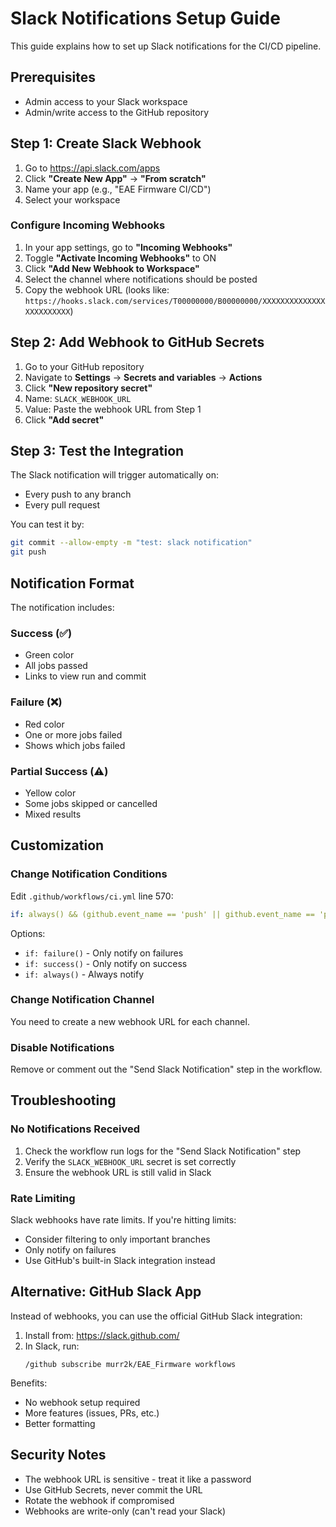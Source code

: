 # Slack Notifications Setup Guide

This guide explains how to set up Slack notifications for the CI/CD pipeline.

## Prerequisites

- Admin access to your Slack workspace
- Admin/write access to the GitHub repository

## Step 1: Create Slack Webhook

1. Go to https://api.slack.com/apps
2. Click **"Create New App"** → **"From scratch"**
3. Name your app (e.g., "EAE Firmware CI/CD")
4. Select your workspace

### Configure Incoming Webhooks

1. In your app settings, go to **"Incoming Webhooks"**
2. Toggle **"Activate Incoming Webhooks"** to ON
3. Click **"Add New Webhook to Workspace"**
4. Select the channel where notifications should be posted
5. Copy the webhook URL (looks like: `https://hooks.slack.com/services/T00000000/B00000000/XXXXXXXXXXXXXXXXXXXXXXXX`)

## Step 2: Add Webhook to GitHub Secrets

1. Go to your GitHub repository
2. Navigate to **Settings** → **Secrets and variables** → **Actions**
3. Click **"New repository secret"**
4. Name: `SLACK_WEBHOOK_URL`
5. Value: Paste the webhook URL from Step 1
6. Click **"Add secret"**

## Step 3: Test the Integration

The Slack notification will trigger automatically on:
- Every push to any branch
- Every pull request

You can test it by:
```bash
git commit --allow-empty -m "test: slack notification"
git push
```

## Notification Format

The notification includes:

### Success (✅)
- Green color
- All jobs passed
- Links to view run and commit

### Failure (❌)
- Red color
- One or more jobs failed
- Shows which jobs failed

### Partial Success (⚠️)
- Yellow color
- Some jobs skipped or cancelled
- Mixed results

## Customization

### Change Notification Conditions

Edit `.github/workflows/ci.yml` line 570:
```yaml
if: always() && (github.event_name == 'push' || github.event_name == 'pull_request')
```

Options:
- `if: failure()` - Only notify on failures
- `if: success()` - Only notify on success
- `if: always()` - Always notify

### Change Notification Channel

You need to create a new webhook URL for each channel.

### Disable Notifications

Remove or comment out the "Send Slack Notification" step in the workflow.

## Troubleshooting

### No Notifications Received

1. Check the workflow run logs for the "Send Slack Notification" step
2. Verify the `SLACK_WEBHOOK_URL` secret is set correctly
3. Ensure the webhook URL is still valid in Slack

### Rate Limiting

Slack webhooks have rate limits. If you're hitting limits:
- Consider filtering to only important branches
- Only notify on failures
- Use GitHub's built-in Slack integration instead

## Alternative: GitHub Slack App

Instead of webhooks, you can use the official GitHub Slack integration:

1. Install from: https://slack.github.com/
2. In Slack, run:
   ```
   /github subscribe murr2k/EAE_Firmware workflows
   ```

Benefits:
- No webhook setup required
- More features (issues, PRs, etc.)
- Better formatting

## Security Notes

- The webhook URL is sensitive - treat it like a password
- Use GitHub Secrets, never commit the URL
- Rotate the webhook if compromised
- Webhooks are write-only (can't read your Slack)